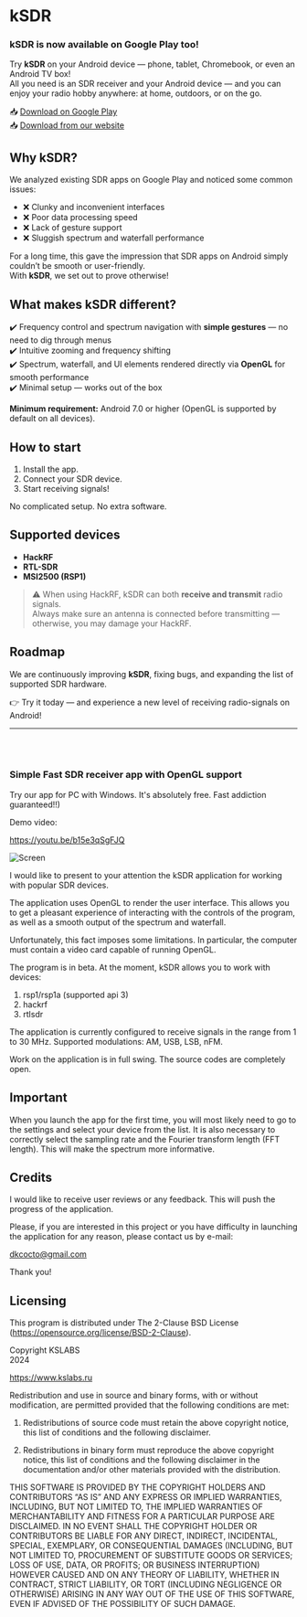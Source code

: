 # kSDR

### kSDR is now available on **Google Play** too!  

Try **kSDR** on your Android device — phone, tablet, Chromebook, or even an Android TV box!  
All you need is an SDR receiver and your Android device — and you can enjoy your radio hobby anywhere: at home, outdoors, or on the go.  

📥 [Download on Google Play](https://play.google.com/store/apps/details?id=ru.kslabs.ksdr) <br>
📥 [Download from our website](https://kslabs.ru/ksdr)  

## Why kSDR?  

We analyzed existing SDR apps on Google Play and noticed some common issues:  
- ❌ Clunky and inconvenient interfaces  
- ❌ Poor data processing speed  
- ❌ Lack of gesture support  
- ❌ Sluggish spectrum and waterfall performance  

For a long time, this gave the impression that SDR apps on Android simply couldn’t be smooth or user-friendly.  
With **kSDR**, we set out to prove otherwise!  

## What makes kSDR different?  

✔️ Frequency control and spectrum navigation with **simple gestures** — no need to dig through menus  
✔️ Intuitive zooming and frequency shifting  
✔️ Spectrum, waterfall, and UI elements rendered directly via **OpenGL** for smooth performance  
✔️ Minimal setup — works out of the box  

**Minimum requirement:** Android 7.0 or higher (OpenGL is supported by default on all devices).  

## How to start  

1. Install the app.  
2. Connect your SDR device.  
3. Start receiving signals!  

No complicated setup. No extra software.  

## Supported devices  

- **HackRF**  
- **RTL-SDR**  
- **MSI2500 (RSP1)**  

> ⚠️ When using HackRF, kSDR can both **receive and transmit** radio signals.  
> Always make sure an antenna is connected before transmitting — otherwise, you may damage your HackRF.  

## Roadmap  

We are continuously improving **kSDR**, fixing bugs, and expanding the list of supported SDR hardware.  

👉 Try it today — and experience a new level of receiving radio-signals on Android!  

---
<br><br>
### Simple Fast SDR receiver app with OpenGL support

Try our app for PC with Windows. It's absolutely free. Fast addiction guaranteed!!)

Demo video: <br>

https://youtu.be/b15e3qSgFJQ

![Screen](https://github.com/DkCocto/kSDR/assets/5113949/2a7d563a-fbae-4bba-81cc-0fbef30cfbe4)

I would like to present to your attention the kSDR application for working with popular SDR devices.

The application uses OpenGL to render the user interface. This allows you to get a pleasant experience of interacting with the controls of the program, as well as a smooth output of the spectrum and waterfall.

Unfortunately, this fact imposes some limitations. In particular, the computer must contain a video card capable of running OpenGL.

The program is in beta. At the moment, kSDR allows you to work with devices:

1) rsp1/rsp1a (supported api 3)
2) hackrf
3) rtlsdr

The application is currently configured to receive signals in the range from 1 to 30 MHz. Supported modulations: AM, USB, LSB, nFM.

Work on the application is in full swing. The source codes are completely open.

<b>Important</b><br>
------

When you launch the app for the first time, you will most likely need to go to the settings and select your device from the list. It is also necessary to correctly select the sampling rate and the Fourier transform length (FFT length). This will make the spectrum more informative.

Credits
---
I would like to receive user reviews or any feedback. This will push the progress of the application.

Please, if you are interested in this project or you have difficulty in launching the application for any reason, please contact us by e-mail:

dkcocto@gmail.com

Thank you!

Licensing
---

This program is distributed under The 2-Clause BSD License (https://opensource.org/license/BSD-2-Clause).

Copyright KSLABS<br>
2024<br>

https://www.kslabs.ru

Redistribution and use in source and binary forms, with or without modification, are permitted provided that the following conditions are met:

1. Redistributions of source code must retain the above copyright notice, this list of conditions and the following disclaimer.

2. Redistributions in binary form must reproduce the above copyright notice, this list of conditions and the following disclaimer in the documentation and/or other materials provided with the distribution.

THIS SOFTWARE IS PROVIDED BY THE COPYRIGHT HOLDERS AND CONTRIBUTORS “AS IS” AND ANY EXPRESS OR IMPLIED WARRANTIES, INCLUDING, BUT NOT LIMITED TO, THE IMPLIED WARRANTIES OF MERCHANTABILITY AND FITNESS FOR A PARTICULAR PURPOSE ARE DISCLAIMED. IN NO EVENT SHALL THE COPYRIGHT HOLDER OR CONTRIBUTORS BE LIABLE FOR ANY DIRECT, INDIRECT, INCIDENTAL, SPECIAL, EXEMPLARY, OR CONSEQUENTIAL DAMAGES (INCLUDING, BUT NOT LIMITED TO, PROCUREMENT OF SUBSTITUTE GOODS OR SERVICES; LOSS OF USE, DATA, OR PROFITS; OR BUSINESS INTERRUPTION) HOWEVER CAUSED AND ON ANY THEORY OF LIABILITY, WHETHER IN CONTRACT, STRICT LIABILITY, OR TORT (INCLUDING NEGLIGENCE OR OTHERWISE) ARISING IN ANY WAY OUT OF THE USE OF THIS SOFTWARE, EVEN IF ADVISED OF THE POSSIBILITY OF SUCH DAMAGE.
<br><br>
